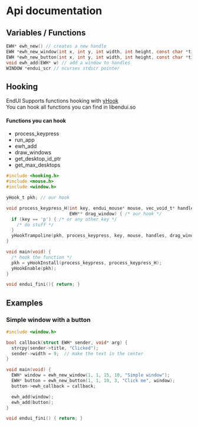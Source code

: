 # Api documentation
## Variables / Functions
```c
EWH* ewh_new() // creates a new handle
EWH *ewh_new_window(int x, int y, int width, int height, const char *title) // creates a new window, autofills the fields of EWH with the arguments
EWH *ewh_new_button(int x, int y, int width, int height, const char *title, EWH *parent) // creates a new button
void ewh_add(EWH* w) // add a window to handles
WINDOW *endui_scr // ncurses stdscr pointer
```
## Hooking
EndUI Supports functions hooking with [yHook](https://github.com/aceinetx/yHook)<br>
You can hook all functions you can find in libendui.so<br>
#### Functions you can hook
- process_keypress
- run_app
- ewh_add
- draw_windows
- get_desktop_id_ptr
- get_max_desktops
```c
#include <hooking.h>
#include <mouse.h>
#include <window.h>

yHook_t pkh; // our hook

void process_keypress_H(int key, endui_mouse* mouse, vec_void_t* handles,
                        EWH** drag_window) { /* our hook */
  if (key == 'p') { /* or any other key */
    /* do stuff */
  }
  yHookTrampoline(pkh, process_keypress, key, mouse, handles, drag_window); // call the original function
}

void main(void) {
  /* hook the function */
  pkh = yHookInstall(process_keypress, process_keypress_H);
  yHookEnable(pkh);
}

void endui_fini(){ return; }
```

## Examples
### Simple window with a button
```c
#include <window.h>

bool callback(struct EWH* sender, void* arg) {
  strcpy(sender->title, "Clicked");
  sender->width = 9;  // make the text in the center
}

void main(void) {
  EWH* window = ewh_new_window(1, 1, 15, 10, "Simple window");
  EWH* button = ewh_new_button(1, 1, 10, 3, "Click me", window);
  button->ewh_callback = callback;

  ewh_add(window);
  ewh_add(button);
}

void endui_fini() { return; }
```
